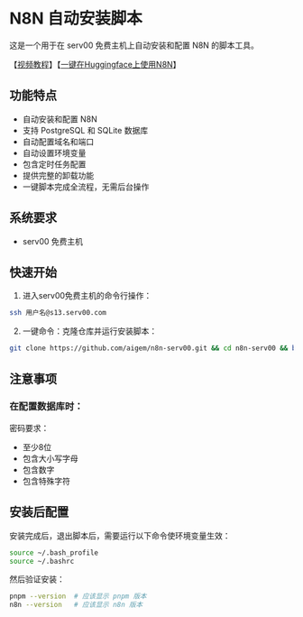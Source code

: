 # N8N 自动安装脚本

这是一个用于在 serv00 免费主机上自动安装和配置 N8N 的脚本工具。

【[视频教程](https://www.bilibili.com/video/BV1e6sVeEEhR/)】【[一键在Huggingface上使用N8N](https://www.bilibili.com/video/BV1e6sVeEEhR/)】

## 功能特点

- 自动安装和配置 N8N
- 支持 PostgreSQL 和 SQLite 数据库
- 自动配置域名和端口
- 自动设置环境变量
- 包含定时任务配置
- 提供完整的卸载功能
- 一键脚本完成全流程，无需后台操作

## 系统要求

- serv00 免费主机

## 快速开始

1. 进入serv00免费主机的命令行操作：
```bash
ssh 用户名@s13.serv00.com
``` 

2. 一键命令：克隆仓库并运行安装脚本：
```bash
git clone https://github.com/aigem/n8n-serv00.git && cd n8n-serv00 && bash i.sh
```



## 注意事项

### 在配置数据库时：

密码要求：
- 至少8位
- 包含大小写字母
- 包含数字
- 包含特殊字符

## 安装后配置

安装完成后，退出脚本后，需要运行以下命令使环境变量生效：

```bash
source ~/.bash_profile
source ~/.bashrc
```

然后验证安装：

```bash
pnpm --version  # 应该显示 pnpm 版本
n8n --version   # 应该显示 n8n 版本
```
